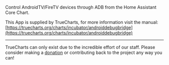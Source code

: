 Control AndroidTV/FireTV devices through ADB from the Home Assistant Core Chart.

This App is supplied by TrueCharts, for more information visit the manual: [https://truecharts.org/charts/incubator/androiddebugbridge](https://truecharts.org/charts/incubator/androiddebugbridge)

---

TrueCharts can only exist due to the incredible effort of our staff.
Please consider making a [donation](https://truecharts.org/about/sponsor) or contributing back to the project any way you can!
